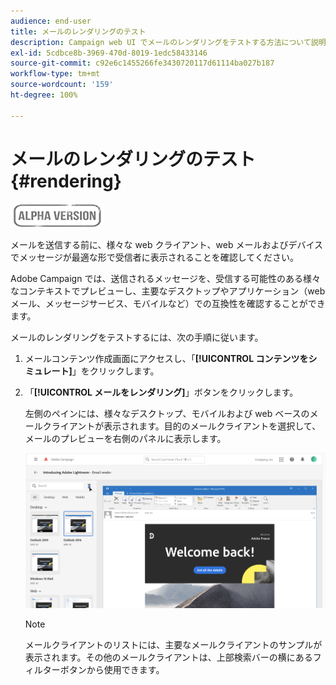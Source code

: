 ```yaml
---
audience: end-user
title: メールのレンダリングのテスト
description: Campaign web UI でメールのレンダリングをテストする方法について説明します
exl-id: 5cdbce8b-3969-470d-8019-1edc58433146
source-git-commit: c92e6c1455266fe3430720117d61114ba027b187
workflow-type: tm+mt
source-wordcount: '159'
ht-degree: 100%

---
```


# メールのレンダリングのテスト {#rendering}

![](../assets/do-not-localize/badge.png)

メールを送信する前に、様々な web クライアント、web メールおよびデバイスでメッセージが最適な形で受信者に表示されることを確認してください。

Adobe Campaign では、送信されるメッセージを、受信する可能性のある様々なコンテキストでプレビューし、主要なデスクトップやアプリケーション（web メール、メッセージサービス、モバイルなど）での互換性を確認することができます。

メールのレンダリングをテストするには、次の手順に従います。

1. メールコンテンツ作成画面にアクセスし、「**[!UICONTROL コンテンツをシミュレート]**」をクリックします。

1. 「**[!UICONTROL メールをレンダリング]**」ボタンをクリックします。

   左側のペインには、様々なデスクトップ、モバイルおよび web ベースのメールクライアントが表示されます。目的のメールクライアントを選択して、メールのプレビューを右側のパネルに表示します。

   ![](assets/render-context.png)

   >[!NOTE]
   >
   >メールクライアントのリストには、主要なメールクライアントのサンプルが表示されます。その他のメールクライアントは、上部検索バーの横にあるフィルターボタンから使用できます。
